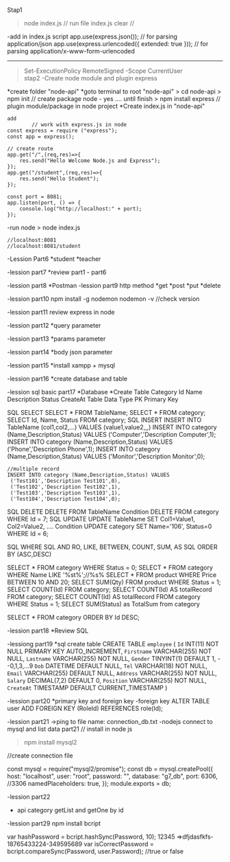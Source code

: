 
Stap1
> node index.js // run file index.js
> clear //

-add in index.js script
app.use(express.json()); // for parsing application/json
app.use(express.urlencoded({ extended: true })); // for parsing application/x-www-form-urlencoded

-----------------------------------------------
>Set-ExecutionPolicy RemoteSigned -Scope CurrentUser    
stap2
-Create node module and plugin express

*create folder "node-api"
*goto terminal to root "node-api"
    > cd node-api
    > npm init // create package node
        - yes .... until finish
    > npm install express // plugin module/package in node project
*Create index.js in "node-api"

    add 
            // work with express.js in node
    const express = require ("express");
    const app = express();

    // create route
    app.get("/",(req,res)=>{
        res.send("Hello Welcome Node.js and Express");
    });
    app.get("/student",(req,res)=>{
        res.send("Hello Student");
    });

    const port = 8081;
    app.listen(port, () => {
        console.log("http://localhost:" + port);
    });
-run node
    > node index.js

    //localhost:8081
    //localhost:8081/student

-Lession Part6
*student
*teacher

-lession part7 
*review part1 - part6

-lession part8
*Postman
-lession part9
http method
*get
*post
*put
*delete

-lession part10
npm install -g nodemon
nodemon -v //check version 

-lession part11
review express in node 

-lession part12
*query parameter

-lession part13
*params parameter

-lession part14
*body json parameter

-lession part15
*install xampp + mysql

-lession part16
*create database and table

-lession sql basic part17
*Database
*Create Table
    Category
        Id Name Description Status CreateAt
Table Data Type
PK  Primary Key

SQL SELECT
    SELECT * FROM TableName;
    SELECT * FROM category;
    SELECT Id, Name, Status FROM category;
SQL INSERT
    INSERT INTO TableName (col1,col2,...) VALUES (value1,value2,,,)
    INSERT INTO category (Name,Description,Status) VALUES ('Computer','Description Computer',1);
    INSERT INTO category (Name,Description,Status) VALUES ('Phone','Description Phone',1);
    INSERT INTO category (Name,Description,Status) VALUES ('Monitor','Description Monitor',0);


    //multiple record
    INSERT INTO category (Name,Description,Status) VALUES
     ('Test101','Description Test101',0),
     ('Test102','Description Test102',1),
     ('Test103','Description Test103',1),
     ('Test104','Description Test104',0);

SQL DELETE
    DELETE FROM TableName Condition
    DELETE FROM category WHERE Id = 7;
SQL UPDATE
    UPDATE TableName SET Col1=Value1, Col2=Value2, .... Condition
    UPDATE category SET Name='106', Status=0 WHERE Id = 6;


SQL WHERE 
SQL AND RO, LIKE, BETWEEN, COUNT, SUM, AS
SQL ORDER BY (ASC,DESC)

SELECT * FROM category WHERE Status = 0;
SELECT * FROM category WHERE Name LIKE '%st%';//%s%
SELECT * FROM product WHERE Price BETWEEN 10 AND 20;
SELECT SUM(Qty) FROM product WHERE Status = 1;
SELECT COUNT(Id) FROM category;
SELECT COUNT(Id) AS totalRecord FROM category;
SELECT COUNT(Id) AS totalRecord FROM category WHERE Status = 1;
SELECT SUM(Status) as TotalSum  from category

SELECT * FROM category ORDER BY Id DESC;

-lession part18
*Review SQL

-lessiong part19
*sql create table
CREATE TABLE `employee` (
    `Id` INT(11) NOT NULL PRIMARY KEY AUTO_INCREMENT,
    `Firstname` VARCHAR(255) NOT NULL,
    `Lastname` VARCHAR(255) NOT NULL,
    `Gender` TINYINT(1) DEFAULT 1, --0,1,3,...9
    `Dob` DATETIME DEFAULT NULL,
    `Tel` VARCHAR(18) NOT NULL,
    `Email` VARCHAR(255) DEFAULT NULL,
    `Address` VARCHAR(255) NOT NULL,
    `Salary` DECIMAL(7,2) DEFAULT 0,
    `Position` VARCHAR(255) NOT NULL,
    `CreateAt` TIMESTAMP DEFAULT CURRENT_TIMESTAMP
)

-lession part20
*primary key and foreign key
    -foreign key
        ALTER TABLE user
        ADD FOREIGN KEY (RoleId) REFERENCES role(Id);

-lession part21 
->ping to file name: connection_db.txt
-nodejs connect to mysql and list data part21
// install in node js
> npm install mysql2

//create connection file


const mysql = require("mysql2/promise");
const db = mysql.createPool({
    host: "localhost",
    user: "root",
    password: "",
    database: "g7_db",
    port: 6306, //3306
    namedPlaceholders: true,
});
module.exports = db;

-lession part22
* api category getList and getOne by id

-lession part29
npm install bcript

var hashPassword = bcript.hashSync(Password, 10); 12345 =>dfjdasfkfs-18765433224-349595689
var isCorrectPassword = bcript.compareSync(Password, user.Password); //true or false